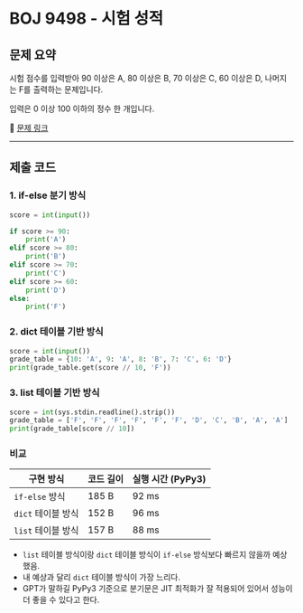 # BOJ 9498 - 시험 성적

## 문제 요약

시험 점수를 입력받아 90 이상은 A, 80 이상은 B, 70 이상은 C, 60 이상은 D, 나머지는 F를 출력하는 문제입니다.  

입력은 0 이상 100 이하의 정수 한 개입니다.

🔗 [문제 링크](https://www.acmicpc.net/problem/9498)

---

## 제출 코드

### 1. if-else 분기 방식

```python
score = int(input())

if score >= 90:
    print('A')
elif score >= 80:
    print('B')
elif score >= 70:
    print('C')
elif score >= 60:
    print('D')
else:
    print('F')
```

### 2. dict 테이블 기반 방식

```python
score = int(input())
grade_table = {10: 'A', 9: 'A', 8: 'B', 7: 'C', 6: 'D'}
print(grade_table.get(score // 10, 'F'))
```

### 3. list 테이블 기반 방식

```python
score = int(sys.stdin.readline().strip())
grade_table = ['F', 'F', 'F', 'F', 'F', 'F', 'D', 'C', 'B', 'A', 'A']
print(grade_table[score // 10])
```

### 비교

| 구현 방식 | 코드 길이 | 실행 시간 (PyPy3) |
| ------------- | ----- | ------------- |
| `if-else` 방식  | 185 B | 92 ms |
| `dict` 테이블 방식 | 152 B | 96 ms |
| `list` 테이블 방식 | 157 B | 88 ms |

- `list` 테이블 방식이랑 `dict` 테이블 방식이 `if-else` 방식보다 빠르지 않을까 예상했음.
- 내 예상과 달리 `dict` 테이블 방식이 가장 느리다.
- GPT가 말하길 PyPy3 기준으로 분기문은 JIT 최적화가 잘 적용되어 있어서 성능이 더 좋을 수 있다고 한다.